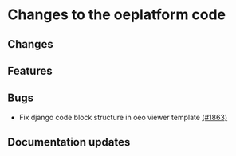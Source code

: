 <!--
SPDX-FileCopyrightText: 2025 Jonas Huber <jonas.huber@rl-institut.de>

SPDX-License-Identifier: CC0-1.0
-->

# Changes to the oeplatform code

## Changes

## Features

## Bugs

- Fix django code block structure in oeo viewer template [(#1863)](https://github.com/OpenEnergyPlatform/oeplatform/pull/1863)

## Documentation updates
